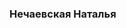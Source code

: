 ### Нечаевская Наталья

<!--
**natastrr/natastrr** is a ✨ _special_ ✨ repository because its `README.md` (this file) appears on your GitHub profile.
- Группа 22.М02-мкн
- Тг: @natastarrk
-->
